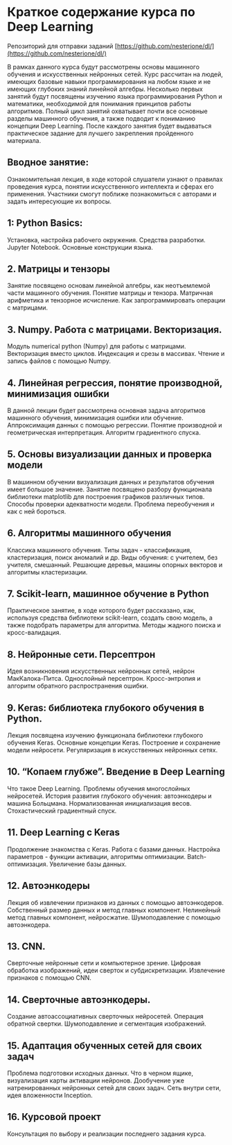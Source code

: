 # Краткое содержание курса по Deep Learning 

Репозиторий для отправки заданий [https://github.com/nesterione/dl/](https://github.com/nesterione/dl/)

В рамках данного курса будут рассмотрены основы машинного обучения и искусственных нейронных сетей. Курс рассчитан на людей, имеющих базовые навыки программирования на любом языке и не имеющих глубоких знаний линейной алгебры. Несколько первых занятий будут посвящены изучению языка программирования Python и математики, необходимой для понимания принципов работы алгоритмов. Полный цикл занятий охватывает почти все основные разделы машинного обучения, а также подводит к пониманию концепции Deep Learning. После каждого занятия будет выдаваться практическое задание для лучшего закрепления пройденного материала. 


## Вводное занятие:

Ознакомительная лекция, в ходе которой слушатели узнают о  правилах проведения курса, понятии искусственного интеллекта и сферах его применения. Участники смогут поближе познакомиться с авторами и задать интересующие их вопросы.

## 1: Python Basics:

Установка, настройка рабочего окружения. Средства разработки. Jupyter Notebook. Основные конструкции языка. 

## 2. Матрицы и тензоры

Занятие посвящено основам линейной алгебры, как неотъемлемой части машинного обучения. Понятие матрицы и тензора. Матричная арифметика и тензорное исчисление. Как запрограммировать операции с матрицами.

## 3. Numpy. Работа с матрицами. Векторизация.

Модуль numerical python (Numpy) для работы с матрицами. Векторизация вместо циклов. Индексация и срезы в массивах. Чтение и запись файлов с помощью Numpy.

## 4. Линейная регрессия, понятие производной, минимизация ошибки

В данной лекции будет рассмотрена основная задача алгоритмов машинного обучения, минимизация ошибки или обучение. Аппроксимация данных с помощью регрессии. Понятие производной и геометрическая интерпретация. Алгоритм градиентного спуска.

## 5. Основы визуализации данных и проверка модели

В машинном обучении визуализация данных и результатов обучения имеет большое значение. Занятие посвящено разбору функционала библиотеки matplotlib для построения графиков различных типов. Способы проверки адекватности модели. Проблема переобучения и как с ней бороться.

## 6. Алгоритмы машинного обучения

Классика машинного обучения. Типы задач - классификация, кластеризация, поиск аномалий и др. Виды обучения: с учителем, без учителя, смешанный. Решающие деревья, машины опорных векторов и алгоритмы кластеризации. 

## 7. Scikit-learn, машинное обучение в Python

Практическое занятие, в ходе которого будет рассказано, как, используя средства библиотеки scikit-learn, создать свою модель, а также подобрать параметры для алгоритма. Методы жадного поиска и кросс-валидация. 

## 8. Нейронные сети. Персептрон

Идея возникновения искусственных нейронных сетей, нейрон МакКалока-Питса. Однослойный персептрон. Кросс-энтропия и алгоритм обратного распространения ошибки.

## 9. Keras: библиотека глубокого обучения в Python.  

Лекция посвящена изучению функционала библиотеки глубокого обучения Keras. Основные концепции Keras. Построение и сохранение модели нейросети. Регуляризация в искусственных нейронных сетях.

## 10. “Копаем глубже”. Введение в Deep Learning

Что такое Deep Learning. Проблемы обучения многослойных нейросетей. История развития глубокого обучения: автоэнкодеры и машина Больцмана. Нормализованная инициализация весов. Стохастический градиентный спуск.

## 11. Deep Learning с Keras

Продолжение знакомства с Keras. Работа с базами данных. Настройка параметров - функции активации, алгоритмы оптимизации. Batch-оптимизация. Увеличение базы данных.

## 12. Автоэнкодеры

Лекция об извлечении признаков из данных с помощью автоэнкодеров. Собственный размер данных и метод главных компонент. Нелинейный метод главных компонент, нейросжатие. Шумоподавление с помощью автоэнкодера.

## 13. CNN. 

Сверточные нейронные сети и компьютерное зрение. Цифровая обработка изображений, идеи сверток и субдискретизации. Извлечение признаков с помощью CNN.

## 14. Сверточные автоэнкодеры.

Создание автоассоциативных сверточных нейросетей. Операция обратной свертки. Шумоподавление и сегментация изображений.

## 15. Адаптация обученных сетей для своих задач 

Проблема подготовки исходных данных. Что в черном ящике, визуализация карты активации нейронов. Дообучение уже натренированных нейронных сетей для своих задач. Сеть внутри сети, идея вложенности Inception.

## 16. Курсовой проект 

Консультация по выбору и реализации последнего задания курса.
